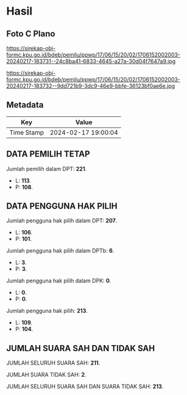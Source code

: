 # Hasil

## Foto C Plano

https://sirekap-obj-formc.kpu.go.id/bdeb/pemilu/ppwp/17/06/15/20/02/1706152002003-20240217-183731--24c8ba41-6833-4645-a27a-30d04f7647a9.jpg

https://sirekap-obj-formc.kpu.go.id/bdeb/pemilu/ppwp/17/06/15/20/02/1706152002003-20240217-183732--9dd721b9-3dc9-46e9-bbfe-36123bf0ae6e.jpg


## Metadata

| Key        | Value               |
| ---------- | ------------------- |
| Time Stamp | 2024-02-17 19:00:04 |


## DATA PEMILIH TETAP

Jumlah pemilih dalam DPT: **221**.
 * L: **113**.
 * P: **108**.

## DATA PENGGUNA HAK PILIH

Jumlah pengguna hak pilih dalam DPT: **207**.
 * L: **106**.
 * P: **101**.

Jumlah pengguna hak pilih dalam DPTb: **6**.
 * L: **3**.
 * P: **3**.

Jumlah pengguna hak pilih dalam DPK: **0**.
 * L: **0**.
 * P: **0**.

Jumlah pengguna hak pilih: **213**.
 * L: **109**.
 * P: **104**.

## JUMLAH SUARA SAH DAN TIDAK SAH

JUMLAH SELURUH SUARA SAH: **211**.

JUMLAH SUARA TIDAK SAH: **2**.

JUMLAH SELURUH SUARA SAH DAN SUARA TIDAK SAH: **213**.



